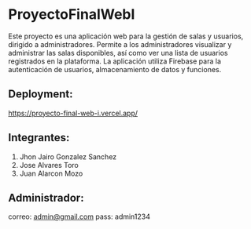 # ProyectoFinalWebI
Este proyecto es una aplicación web para la gestión de salas y usuarios, dirigido a administradores. Permite a los administradores visualizar y administrar las salas disponibles, así como ver una lista de usuarios registrados en la plataforma. La aplicación utiliza Firebase para la autenticación de usuarios, almacenamiento de datos y funciones.


## Deployment: 
https://proyecto-final-web-i.vercel.app/ 

## Integrantes:
1. Jhon Jairo Gonzalez Sanchez
2. Jose Alvares Toro
3. Juan Alarcon Mozo


## Administrador:

correo: admin@gmail.com
pass: admin1234
